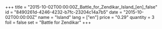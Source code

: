 +++
title = "2015-10-02T00:00:00Z_Battle_for_Zendikar_Island_[en]_false"
id = "8490261d-4246-4232-b7fc-23204c14a7b5"
date = "2015-10-02T00:00:00Z"
name = "Island"
lang = ["en"]
price = "0.29"
quantity = 3
foil = false
set = "Battle for Zendikar"
+++
